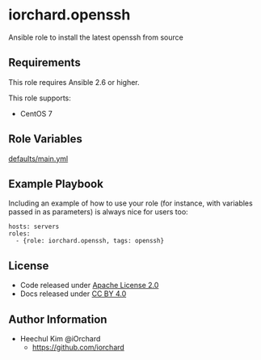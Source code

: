 iorchard.openssh
=================

Ansible role to install the latest openssh from source

Requirements
------------

This role requires Ansible 2.6 or higher.

This role supports:

  - CentOS 7

Role Variables
--------------

[defaults/main.yml](defaults/main.yml)

Example Playbook
----------------

Including an example of how to use your role (for instance, with variables
passed in as parameters) is always nice for users too:

    hosts: servers
    roles:
      - {role: iorchard.openssh, tags: openssh}

License
-------

  - Code released under [Apache License 2.0](LICENSE)
  - Docs released under [CC BY 4.0](http://creativecommons.org/licenses/by/4.0/)

Author Information
------------------

  - Heechul Kim @iOrchard
      - <https://github.com/iorchard>

